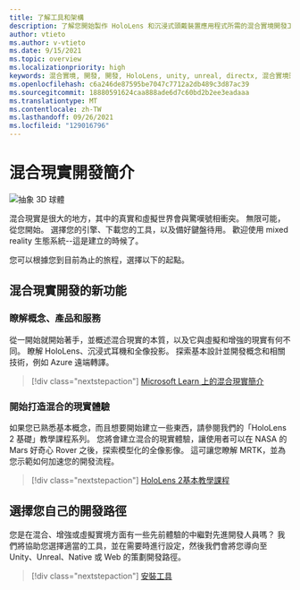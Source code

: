 ```yaml
---
title: 了解工具和架構
description: 了解您開始製作 HoloLens 和沉浸式頭戴裝置應用程式所需的混合實境開發工具。
author: vtieto
ms.author: v-vtieto
ms.date: 9/15/2021
ms.topic: overview
ms.localizationpriority: high
keywords: 混合實境, 開發, 開發, HoloLens, unity, unreal, directx, 混合實境頭戴式裝置, windows 混合實境頭戴式裝置, 虛擬實境頭戴式裝置, 虛擬實境, 擴增實境, 虛擬實境開發, 擴增實境開發
ms.openlocfilehash: c6a246de87595be7047c7712a2db489c3d87ac39
ms.sourcegitcommit: 18880591624caa888ade6d7c60bd2b2ee3eadaaa
ms.translationtype: MT
ms.contentlocale: zh-TW
ms.lasthandoff: 09/26/2021
ms.locfileid: "129016796"
---
```

# <a name="introduction-to-mixed-reality-development"></a>混合現實開發簡介

![抽象 3D 球體](images/development-hero-image.png)

混合現實是很大的地方，其中的真實和虛擬世界會與驚嘆號相衝突。 無限可能，從您開始。 選擇您的引擎、下載您的工具，以及備好鍵盤待用。 歡迎使用 mixed reality 生態系統--這是建立的時候了。

您可以根據您到目前為止的旅程，選擇以下的起點。

## <a name="new-to-mixed-reality-development"></a>混合現實開發的新功能

### <a name="learn-the-concepts-products-and-services"></a>瞭解概念、產品和服務

從一開始就開始著手，並概述混合現實的本質，以及它與虛擬和增強的現實有何不同。 瞭解 HoloLens、沉浸式耳機和全像投影。 探索基本設計並開發概念和相關技術，例如 Azure 遠端轉譯。

> [!div class="nextstepaction"]
> [Microsoft Learn 上的混合現實簡介](/learn/modules/intro-to-mixed-reality/)

### <a name="start-building-a-mixed-reality-experience"></a>開始打造混合的現實體驗

如果您已熟悉基本概念，而且想要開始建立一些東西，請參閱我們的「HoloLens 2 基礎」教學課程系列。 您將會建立混合的現實體驗，讓使用者可以在 NASA 的 Mars 好奇心 Rover 之後，探索模型化的全像影像。 這可讓您瞭解 MRTK，並為您示範如何加速您的開發流程。

> [!div class="nextstepaction"]
> [HoloLens 2基本教學課程](/learn/paths/beginner-hololens-2-tutorials/)

## <a name="choose-your-own-development-path"></a>選擇您自己的開發路徑
您是在混合、增強或虛擬實境方面有一些先前體驗的中繼對先進開發人員嗎？ 我們將協助您選擇適當的工具，並在需要時進行設定，然後我們會將您導向至 Unity、Unreal、Native 或 Web 的策劃開發路徑。

> [!div class="nextstepaction"]
> [安裝工具](install-the-tools.md)


